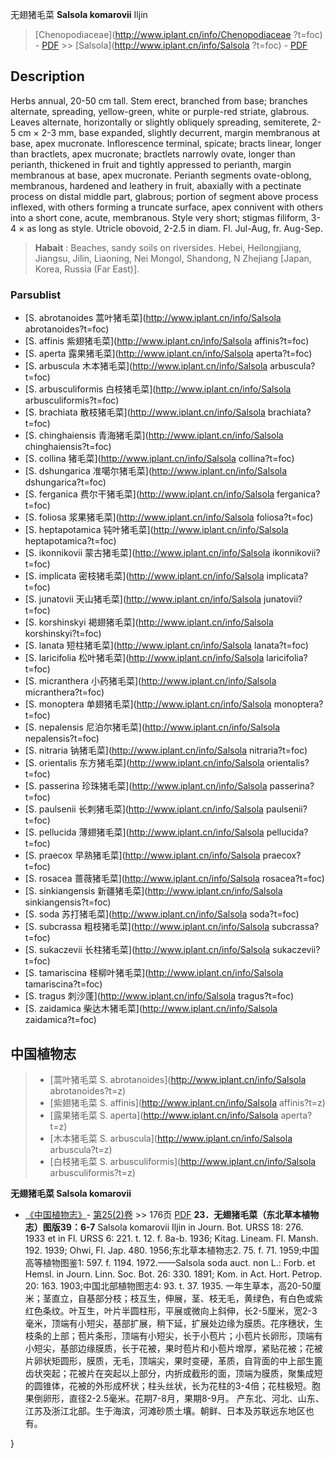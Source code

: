 无翅猪毛菜 **Salsola komarovii** Iljin

> [Chenopodiaceae](http://www.iplant.cn/info/Chenopodiaceae ?t=foc) - [PDF](http://iplant.cn/foc/pdf/Chenopodiaceae.pdf) >> [Salsola](http://www.iplant.cn/info/Salsola ?t=foc) - [PDF](http://www.iplant.cn/foc/pdf/Salsola.pdf)
## Description

Herbs annual, 20-50 cm tall. Stem erect, branched from base; branches alternate, spreading, yellow-green, white or purple-red striate, glabrous. Leaves alternate, horizontally or slightly obliquely spreading, semiterete, 2-5 cm × 2-3 mm, base expanded, slightly decurrent, margin membranous at base, apex mucronate. Inflorescence terminal, spicate; bracts linear, longer than bractlets, apex mucronate; bractlets narrowly ovate, longer than perianth, thickened in fruit and tightly appressed to perianth, margin membranous at base, apex mucronate. Perianth segments ovate-oblong, membranous, hardened and leathery in fruit, abaxially with a pectinate process on distal middle part, glabrous; portion of segment above process inflexed, with others forming a truncate surface, apex connivent with others into a short cone, acute, membranous. Style very short; stigmas filiform, 3-4 × as long as style. Utricle obovoid, 2-2.5 in diam. Fl. Jul-Aug, fr. Aug-Sep.

> **Habait** : 
> Beaches, sandy soils on riversides. Hebei, Heilongjiang, Jiangsu, Jilin, Liaoning, Nei Mongol, Shandong, N Zhejiang [Japan, Korea, Russia (Far East)].

### Parsublist

* [S.  abrotanoides  蒿叶猪毛菜](http://www.iplant.cn/info/Salsola abrotanoides?t=foc)
* [S.  affinis  紫翅猪毛菜](http://www.iplant.cn/info/Salsola affinis?t=foc)
* [S.  aperta  露果猪毛菜](http://www.iplant.cn/info/Salsola aperta?t=foc)
* [S.  arbuscula  木本猪毛菜](http://www.iplant.cn/info/Salsola arbuscula?t=foc)
* [S.  arbusculiformis  白枝猪毛菜](http://www.iplant.cn/info/Salsola arbusculiformis?t=foc)
* [S.  brachiata  散枝猪毛菜](http://www.iplant.cn/info/Salsola brachiata?t=foc)
* [S.  chinghaiensis  青海猪毛菜](http://www.iplant.cn/info/Salsola chinghaiensis?t=foc)
* [S.  collina  猪毛菜](http://www.iplant.cn/info/Salsola collina?t=foc)
* [S.  dshungarica  准噶尔猪毛菜](http://www.iplant.cn/info/Salsola dshungarica?t=foc)
* [S.  ferganica  费尔干猪毛菜](http://www.iplant.cn/info/Salsola ferganica?t=foc)
* [S.  foliosa  浆果猪毛菜](http://www.iplant.cn/info/Salsola foliosa?t=foc)
* [S.  heptapotamica  钝叶猪毛菜](http://www.iplant.cn/info/Salsola heptapotamica?t=foc)
* [S.  ikonnikovii  蒙古猪毛菜](http://www.iplant.cn/info/Salsola ikonnikovii?t=foc)
* [S.  implicata  密枝猪毛菜](http://www.iplant.cn/info/Salsola implicata?t=foc)
* [S.  junatovii  天山猪毛菜](http://www.iplant.cn/info/Salsola junatovii?t=foc)
* [S.  korshinskyi  褐翅猪毛菜](http://www.iplant.cn/info/Salsola korshinskyi?t=foc)
* [S.  lanata  短柱猪毛菜](http://www.iplant.cn/info/Salsola lanata?t=foc)
* [S.  laricifolia  松叶猪毛菜](http://www.iplant.cn/info/Salsola laricifolia?t=foc)
* [S.  micranthera  小药猪毛菜](http://www.iplant.cn/info/Salsola micranthera?t=foc)
* [S.  monoptera  单翅猪毛菜](http://www.iplant.cn/info/Salsola monoptera?t=foc)
* [S.  nepalensis  尼泊尔猪毛菜](http://www.iplant.cn/info/Salsola nepalensis?t=foc)
* [S.  nitraria  钠猪毛菜](http://www.iplant.cn/info/Salsola nitraria?t=foc)
* [S.  orientalis  东方猪毛菜](http://www.iplant.cn/info/Salsola orientalis?t=foc)
* [S.  passerina  珍珠猪毛菜](http://www.iplant.cn/info/Salsola passerina?t=foc)
* [S.  paulsenii  长刺猪毛菜](http://www.iplant.cn/info/Salsola paulsenii?t=foc)
* [S.  pellucida  薄翅猪毛菜](http://www.iplant.cn/info/Salsola pellucida?t=foc)
* [S.  praecox  早熟猪毛菜](http://www.iplant.cn/info/Salsola praecox?t=foc)
* [S.  rosacea  蔷薇猪毛菜](http://www.iplant.cn/info/Salsola rosacea?t=foc)
* [S.  sinkiangensis  新疆猪毛菜](http://www.iplant.cn/info/Salsola sinkiangensis?t=foc)
* [S.  soda  苏打猪毛菜](http://www.iplant.cn/info/Salsola soda?t=foc)
* [S.  subcrassa  粗枝猪毛菜](http://www.iplant.cn/info/Salsola subcrassa?t=foc)
* [S.  sukaczevii  长柱猪毛菜](http://www.iplant.cn/info/Salsola sukaczevii?t=foc)
* [S.  tamariscina  柽柳叶猪毛菜](http://www.iplant.cn/info/Salsola tamariscina?t=foc)
* [S.  tragus  刺沙蓬](http://www.iplant.cn/info/Salsola tragus?t=foc)
* [S.  zaidamica  柴达木猪毛菜](http://www.iplant.cn/info/Salsola zaidamica?t=foc)

## 中国植物志

> * [蒿叶猪毛菜  S.  abrotanoides](http://www.iplant.cn/info/Salsola abrotanoides?t=z)
> * [紫翅猪毛菜  S.  affinis](http://www.iplant.cn/info/Salsola affinis?t=z)
> * [露果猪毛菜  S.  aperta](http://www.iplant.cn/info/Salsola aperta?t=z)
> * [木本猪毛菜  S.  arbuscula](http://www.iplant.cn/info/Salsola arbuscula?t=z)
> * [白枝猪毛菜  S.  arbusculiformis](http://www.iplant.cn/info/Salsola arbusculiformis?t=z)

**无翅猪毛菜 Salsola komarovii**

* [《中国植物志》](http://www.iplant.cn/frps)- [第25(2)卷](http://www.iplant.cn/frps/vol/25(2)) >> 176页 [PDF](http://www.iplant.cn/frps/pdf/25(2)/176.pdf)
**23．无翅猪毛菜（东北草本植物志）图版39：6-7**
Salsola komarovii Iljin in Journ. Bot. URSS 18: 276. 1933 et in Fl. URSS 6: 221. t. 12. f. 8a-b. 1936; Kitag. Lineam. Fl. Mansh. 192. 1939; Ohwi, Fl. Jap. 480. 1956;东北草本植物志2. 75. f. 71. 1959;中国高等植物图鉴1: 597. f. 1194. 1972.——Salsola soda auct. non L.: Forb. et Hemsl. in Journ. Linn. Soc. Bot. 26: 330. 1891; Kom. in Act. Hort. Petrop. 20: 163. 1903;中国北部植物图志4: 93. t. 37. 1935.
一年生草本，高20-50厘米；茎直立，自基部分枝；枝互生，伸展，茎、枝无毛，黄绿色，有白色或紫红色条纹。叶互生，叶片半圆柱形，平展或微向上斜伸，长2-5厘米，宽2-3毫米，顶端有小短尖，基部扩展，稍下延，扩展处边缘为膜质。花序穗状，生枝条的上部；苞片条形，顶端有小短尖，长于小苞片；小苞片长卵形，顶端有小短尖，基部边缘膜质，长于花被，果时苞片和小苞片增厚，紧贴花被；花被片卵状矩圆形，膜质，无毛，顶端尖，果时变硬，革质，自背面的中上部生篦齿状突起；花被片在突起以上部分，内折成截形的面，顶端为膜质，聚集成短的圆锥体，花被的外形成杯状；柱头丝状，长为花柱的3-4倍；花柱极短。胞果倒卵形，直径2-2.5毫米。花期7-8月，果期8-9月。
产东北、河北、山东、江苏及浙江北部。生于海滨，河滩砂质土壤。朝鲜、日本及苏联远东地区也有。

}